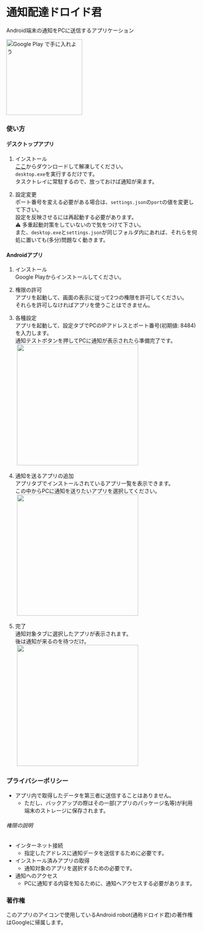 # 通知配達ドロイド君

Android端末の通知をPCに送信するアプリケーション

<a href='https://play.google.com/store/apps/details?id=me.nya_n.notificationnotifier&pcampaignid=pcampaignidMKT-Other-global-all-co-prtnr-py-PartBadge-Mar2515-1'><img alt='Google Play で手に入れよう' src='https://play.google.com/intl/en_us/badges/static/images/badges/ja_badge_web_generic.png' width="200"/></a>

### 使い方

#### デスクトップアプリ
1. インストール  
[ここ](https://github.com/ptkNktq/AndroidNotificationNotifier/releases)からダウンロードして解凍してください。  
`desktop.exe`を実行するだけです。  
タスクトレイに常駐するので、放っておけば通知が来ます。

1. 設定変更  
ポート番号を変える必要がある場合は、`settings.json`の`port`の値を変更して下さい。  
設定を反映させるには再起動する必要があります。  
⚠️ 多重起動対策をしていないので気をつけて下さい。  
また、`desktop.exe`と`settings.json`が同じフォルダ内にあれば、それらを何処に置いても(多分)問題なく動きます。

#### Androidアプリ
1. インストール  
Google Playからインストールしてください。

1. 権限の許可  
アプリを起動して、画面の表示に従って2つの権限を許可してください。  
それらを許可しなければアプリを使うことはできません。

1. 各種設定  
アプリを起動して、設定タブでPCのIPアドレスとポート番号(初期値: 8484)を入力します。  
通知テストボタンを押してPCに通知が表示されたら準備完了です。  
&nbsp;<img src="https://github.com/ptkNktq/AndroidNotificationNotifier/assets/7608826/4412d67f-1e8a-4343-a5fb-433adf326ec0" width="320px">

1. 通知を送るアプリの追加  
アプリタブでインストールされているアプリ一覧を表示できます。  
この中からPCに通知を送りたいアプリを選択してください。  
&nbsp;<img src="https://github.com/ptkNktq/AndroidNotificationNotifier/assets/7608826/deb01b19-eddd-47c1-870c-146278ed0ca1" width="320px">  

1. 完了  
通知対象タブに選択したアプリが表示されます。  
後は通知が来るのを待つだけ。  
&nbsp;<img src="https://github.com/ptkNktq/AndroidNotificationNotifier/assets/7608826/c34f58fa-43b9-4c40-9f11-64b1d9b77efd" width="320px">

### プライバシーポリシー
- アプリ内で取得したデータを第三者に送信することはありません。
  - ただし、バックアップの際はその一部(アプリのパッケージ名等)が利用端末のストレージに保存されます。
###### 権限の説明
- インターネット接続
  - 指定したアドレスに通知データを送信するために必要です。
- インストール済みアプリの取得
  - 通知対象のアプリを選択するための必要です。
- 通知へのアクセス
  - PCに通知する内容を知るために、通知へアクセスする必要があります。

### 著作権
このアプリのアイコンで使用しているAndroid robot(通称ドロイド君)の著作権はGoogleに帰属します。
